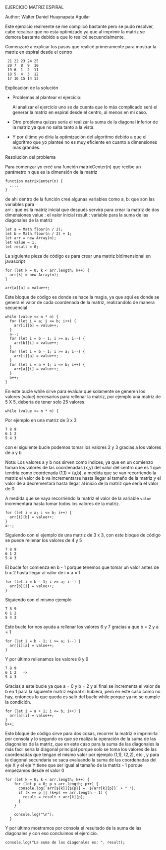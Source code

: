 EJERCICIO MATRIZ ESPIRAL

Author: Walter Daniel Huaynapata Aguilar


Este ejercicio realmente se me complicó bastante pero se pudo resolver,
cabe recalcar que no esta optimizado ya que al imprimir la matriz se demora bastante debido a que lo realicé secuencialmente.

Comenzaré a explicar los pasos que realicé primeramente para mostrar 
la matriz en espiral desde el centro

 ```
  21 22 23 24 25
  20 7  8  9  10
  19 6  1  2  11
  18 5  4  3  12
  17 16 15 14 13 
  ```

Explicación de la solución

* Problemas al plantear el ejercicio:

  Al analizar el ejercicio uno se da cuenta que lo más complicado será el generar la matriz en espiral desde el centro, al menos en mi caso.

* Otro problema quizas sería el realizar la suma de la diagonal inferior de la matriz ya que no salta tanto a la vista.

* Y por último yo diría la optimización del algoritmo debido a que el algoritmo que yo planteé no es muy eficiente en cuanto a dimensiones mas grandes.

Resolución del problema

Para comenzar yo creé una función matrixCenter(n)
que recibe un parámetro n que es la dimensión de la matriz

```
function matrixCenter(n) {
  ....
}
```

de ahi dentro de la función creé algunas variables 
como 
a, b: que son las variables para  
arr : que es la matriz inicial que después servirá para crear la matriz de dos dimensiones
value : el valor inicial 
result : variable para la suma de las diagonales de la matriz

```
let a = Math.floor(n / 2);
let b = Math.floor(n / 2) + 1;
let arr = new Array(n);
let value = 1;
let result = 0;
```

La siguiente pieza de código es para crear una matriz bidimensional en javascript

```
for (let k = 0; k < arr.length; k++) {
  arr[k] = new Array(n);
}
```


```
arr[a][a] = value++;
```

Este bloque de código es donde se hace la magia, ya que aquí es donde se genera el valor de cada coordenada de la matriz, realizandolo de manera secuencial
```
while (value <= n * n) {
  for (let i = a; i <= b; i++) {
    arr[i][b] = value++;
  }
  a--;
  for (let i = b - 1; i >= a; i--) {
    arr[b][i] = value++;
  }
  for (let i = b - 1; i >= a; i--) {
    arr[i][a] = value++;
  }
  for (let i = a + 1; i <= b; i++) {
    arr[a][i] = value++;
  }
  b++;
}
```
En este bucle while sirve para evaluar que solamente se generen los valores (value) necesarios para rellenar la matriz, por ejemplo una matriz de 5 X 5, debería de tener solo 25 valores

```
while (value <= n * n) {
```

Por ejemplo en una matriz de 3 x 3

```
7 8 9 
6 1 2
5 4 3
```
con el siguiente bucle podemos tomar los valores 2 y 3 gracias a los valores de a y b 

Nota: Los valores a y b nos sirven como índices, ya que en un comienzo toman los valores de las coordenadas (x,y) del valor del centro que es 1 que tendría como coordenada (1,1) = (a,b), a medida que se van recorriendo la matriz el valor de b va incrementarse hasta llegar al tamaño de la matriz y el valor de a decrementará hasta llegar al inicio de la matriz que sería el valor de 0 

A medida que se vaya recorriendo la matriz el valor de la variable ``` value ``` incrementará hasta tomar todos los valores de la matriz.
```
for (let i = a; i <= b; i++) {
  arr[i][b] = value++;
}
a--;
```

Siguiendo con el ejemplo de una matriz de 3 x 3, con este bloque de código se puede rellenar los valores 
de 4 y 5
```
7 8 9 
6 1 2
5 4 3
```
El bucle for comienza en b - 1 porque tenemos que tomar un valor antes de b = 2 hasta llegar al valor de i = a = 1
```
for (let i = b - 1; i >= a; i--) {
  arr[b][i] = value++;
}
```
Siguiendo con el mismo ejemplo

```
7 8 9 
6 1 2
5 4 3
```
Este bucle for nos ayuda a rellenar los valores 6 y 7 gracias a que b = 2 y a = 1
```
for (let i = b - 1; i >= a; i--) {
  arr[i][a] = value++;
}
```

Y por último rellenamos los valores 8 y 9

```
7 8 9 
6 1 2   ->  
5 4 3
```
Gracias a este bucle ya que a = 0 y b = 2 y al final se incrementa el valor de b en 1 para la siguiente matriz espiral si hubiera, pero en este caso como no hay, entonces lo que queda es salir del bucle while porque ya no se cumple la condición.
```
for (let i = a + 1; i <= b; i++) {
  arr[a][i] = value++;
}
b++;
```

Este bloque de código sirve para dos cosas, recorrer la matriz e imprimirla por consola y lo segundo es que se realiza la operación de la suma de las diagonales de la matriz, que en este caso para la suma de las diagonales la más facil sería la diagonal principal porque solo se toma los valores de las coordenadas que tengan el mismo valor por ejemplo (1,1), (2,2), etc , y para la diagonal secundaria se saca evaluando la suma de las coordenadas del eje X y el eje Y tiene que ser igual al tamaño de la matriz - 1 porque empezamos desde el valor 0
```
for (let k = 0; k < arr.length; k++) {
    for (let p = 0; p < arr.length; p++) {
      console.log(`arr[${k}][${p}] =  ${arr[k][p]}` + " ");
      if (k == p || (k+p) == arr.length - 1) {
        result = result + arr[k][p];
      }
    }

    console.log("\n");
  }
```

Y por último mostramos por consola el resultado de la suma de las diagonales y con eso concluimos el ejercicio.

```
console.log("La suma de las diagonales es: ", result);
```